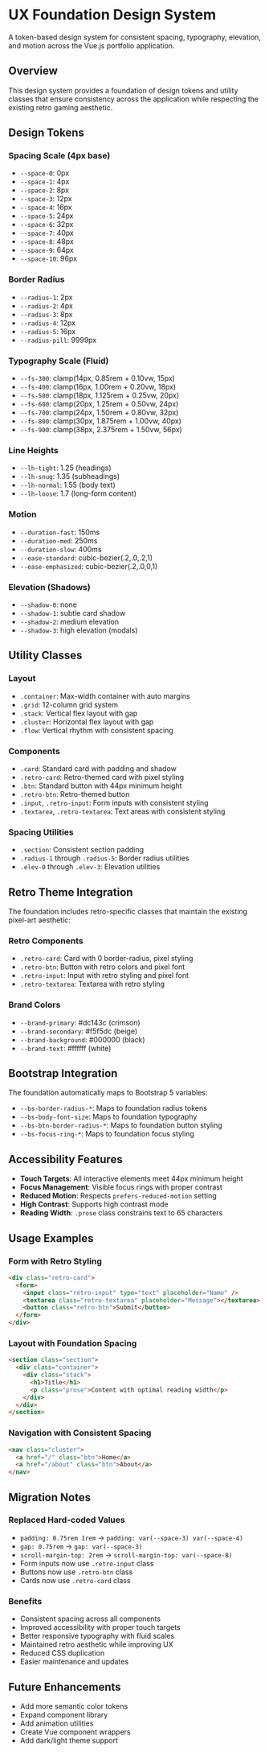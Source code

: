 # UX Foundation Design System

A token-based design system for consistent spacing, typography, elevation, and motion across the Vue.js portfolio application.

## Overview

This design system provides a foundation of design tokens and utility classes that ensure consistency across the application while respecting the existing retro gaming aesthetic.

## Design Tokens

### Spacing Scale (4px base)
- `--space-0`: 0px
- `--space-1`: 4px
- `--space-2`: 8px
- `--space-3`: 12px
- `--space-4`: 16px
- `--space-5`: 24px
- `--space-6`: 32px
- `--space-7`: 40px
- `--space-8`: 48px
- `--space-9`: 64px
- `--space-10`: 96px

### Border Radius
- `--radius-1`: 2px
- `--radius-2`: 4px
- `--radius-3`: 8px
- `--radius-4`: 12px
- `--radius-5`: 16px
- `--radius-pill`: 9999px

### Typography Scale (Fluid)
- `--fs-300`: clamp(14px, 0.85rem + 0.10vw, 15px)
- `--fs-400`: clamp(16px, 1.00rem + 0.20vw, 18px)
- `--fs-500`: clamp(18px, 1.125rem + 0.25vw, 20px)
- `--fs-600`: clamp(20px, 1.25rem + 0.50vw, 24px)
- `--fs-700`: clamp(24px, 1.50rem + 0.80vw, 32px)
- `--fs-800`: clamp(30px, 1.875rem + 1.00vw, 40px)
- `--fs-900`: clamp(38px, 2.375rem + 1.50vw, 56px)

### Line Heights
- `--lh-tight`: 1.25 (headings)
- `--lh-snug`: 1.35 (subheadings)
- `--lh-normal`: 1.55 (body text)
- `--lh-loose`: 1.7 (long-form content)

### Motion
- `--duration-fast`: 150ms
- `--duration-med`: 250ms
- `--duration-slow`: 400ms
- `--ease-standard`: cubic-bezier(.2,.0,.2,1)
- `--ease-emphasized`: cubic-bezier(.2,.0,0,1)

### Elevation (Shadows)
- `--shadow-0`: none
- `--shadow-1`: subtle card shadow
- `--shadow-2`: medium elevation
- `--shadow-3`: high elevation (modals)

## Utility Classes

### Layout
- `.container`: Max-width container with auto margins
- `.grid`: 12-column grid system
- `.stack`: Vertical flex layout with gap
- `.cluster`: Horizontal flex layout with gap
- `.flow`: Vertical rhythm with consistent spacing

### Components
- `.card`: Standard card with padding and shadow
- `.retro-card`: Retro-themed card with pixel styling
- `.btn`: Standard button with 44px minimum height
- `.retro-btn`: Retro-themed button
- `.input`, `.retro-input`: Form inputs with consistent styling
- `.textarea`, `.retro-textarea`: Text areas with consistent styling

### Spacing Utilities
- `.section`: Consistent section padding
- `.radius-1` through `.radius-5`: Border radius utilities
- `.elev-0` through `.elev-3`: Elevation utilities

## Retro Theme Integration

The foundation includes retro-specific classes that maintain the existing pixel-art aesthetic:

### Retro Components
- `.retro-card`: Card with 0 border-radius, pixel styling
- `.retro-btn`: Button with retro colors and pixel font
- `.retro-input`: Input with retro styling and pixel font
- `.retro-textarea`: Textarea with retro styling

### Brand Colors
- `--brand-primary`: #dc143c (crimson)
- `--brand-secondary`: #f5f5dc (beige)
- `--brand-background`: #000000 (black)
- `--brand-text`: #ffffff (white)

## Bootstrap Integration

The foundation automatically maps to Bootstrap 5 variables:
- `--bs-border-radius-*`: Maps to foundation radius tokens
- `--bs-body-font-size`: Maps to foundation typography
- `--bs-btn-border-radius-*`: Maps to foundation button styling
- `--bs-focus-ring-*`: Maps to foundation focus styling

## Accessibility Features

- **Touch Targets**: All interactive elements meet 44px minimum height
- **Focus Management**: Visible focus rings with proper contrast
- **Reduced Motion**: Respects `prefers-reduced-motion` setting
- **High Contrast**: Supports high contrast mode
- **Reading Width**: `.prose` class constrains text to 65 characters

## Usage Examples

### Form with Retro Styling
```html
<div class="retro-card">
  <form>
    <input class="retro-input" type="text" placeholder="Name" />
    <textarea class="retro-textarea" placeholder="Message"></textarea>
    <button class="retro-btn">Submit</button>
  </form>
</div>
```

### Layout with Foundation Spacing
```html
<section class="section">
  <div class="container">
    <div class="stack">
      <h1>Title</h1>
      <p class="prose">Content with optimal reading width</p>
    </div>
  </div>
</section>
```

### Navigation with Consistent Spacing
```html
<nav class="cluster">
  <a href="/" class="btn">Home</a>
  <a href="/about" class="btn">About</a>
</nav>
```

## Migration Notes

### Replaced Hard-coded Values
- `padding: 0.75rem 1rem` → `padding: var(--space-3) var(--space-4)`
- `gap: 0.75rem` → `gap: var(--space-3)`
- `scroll-margin-top: 2rem` → `scroll-margin-top: var(--space-8)`
- Form inputs now use `.retro-input` class
- Buttons now use `.retro-btn` class
- Cards now use `.retro-card` class

### Benefits
- Consistent spacing across all components
- Improved accessibility with proper touch targets
- Better responsive typography with fluid scales
- Maintained retro aesthetic while improving UX
- Reduced CSS duplication
- Easier maintenance and updates

## Future Enhancements

- Add more semantic color tokens
- Expand component library
- Add animation utilities
- Create Vue component wrappers
- Add dark/light theme support
